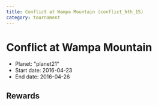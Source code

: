 ```yaml
---
title: Conflict at Wampa Mountain (conflict_hth_15)
category: tournament
---
```

# Conflict at Wampa Mountain

  * Planet: "planet21"
  * Start date: 2016-04-23
  * End date: 2016-04-26

## Rewards

